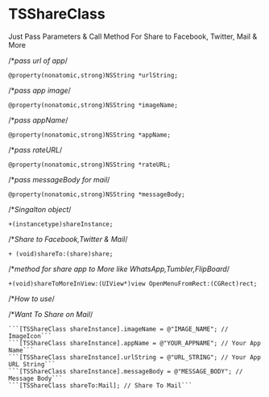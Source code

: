TSShareClass
============

Just Pass Parameters & Call Method For Share to Facebook, Twitter, Mail & More
 
/**pass url of app*/

```@property(nonatomic,strong)NSString *urlString;```

/**pass app image*/

```@property(nonatomic,strong)NSString *imageName;```

/**pass appName*/

```@property(nonatomic,strong)NSString *appName;```

/**pass rateURL*/

```@property(nonatomic,strong)NSString *rateURL;```

/**pass messageBody for mail*/

```@property(nonatomic,strong)NSString *messageBody;```

/**Singalton object*/

```+(instancetype)shareInstance;```

/**Share to Facebook,Twitter & Mail*/

```+ (void)shareTo:(share)share;```

/**method for share app to More like WhatsApp,Tumbler,FlipBoard*/

```+(void)shareToMoreInView:(UIView*)view OpenMenuFromRect:(CGRect)rect;```

/**How to use*/

 /**Want To Share on Mail*/
 
    ```[TSShareClass shareInstance].imageName = @"IMAGE_NAME"; // ImageIcon```
    ```[TSShareClass shareInstance].appName = @"YOUR_APPNAME"; // Your App Name```
    ```[TSShareClass shareInstance].urlString = @"URL_STRING"; // Your App URL String```
    ```[TSShareClass shareInstance].messageBody = @"MESSAGE_BODY"; // Message Body```
    ```[TSShareClass shareTo:Mail]; // Share To Mail```


